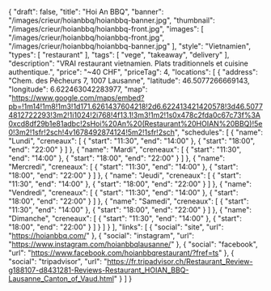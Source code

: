 {
    "draft": false,
    "title": "Hoi An BBQ",
    "banner": "/images/crieur/hoianbbq/hoianbbq-banner.jpg",
    "thumbnail": "/images/crieur/hoianbbq/hoianbbq-front.jpg",
    "images": [
        "/images/crieur/hoianbbq/hoianbbq-front.jpg",
        "/images/crieur/hoianbbq/hoianbbq-banner.jpg"
    ],
    "style": "Vietnamien",
    "types": [
        "restaurant"
    ],
    "tags": [
        "vege",
        "takeaway",
        "delivery"
    ],
    "description": "VRAI restaurant vietnamien. Plats traditionnels et cuisine authentique.",
    "price": "~40 CHF",
    "priceTag": 4,
    "locations": [
        {
            "address": "Chem. des Pêcheurs 7, 1007 Lausanne",
            "latitude": 46.5077266669143,
            "longitude": 6.622463042283977,
            "map": "https://www.google.com/maps/embed?pb=!1m14!1m8!1m3!1d171.6261437604218!2d6.622413421420578!3d46.50774812722293!3m2!1i1024!2i768!4f13.1!3m3!1m2!1s0x478c2fda0c67c73f%3A0xcd8df29b1e81adbc!2sHoi%20An%20(Restaurant%20HOIAN%20BBQ)!5e0!3m2!1sfr!2sch!4v1678492874124!5m2!1sfr!2sch",
            "schedules": [
                {
                    "name": "Lundi",
                    "creneaux": [
                        {
                            "start": "11:30",
                            "end": "14:00"
                        },
                        {
                            "start": "18:00",
                            "end": "22:00"
                        }
                    ]
                },
                {
                    "name": "Mardi",
                    "creneaux": [
                        {
                            "start": "11:30",
                            "end": "14:00"
                        },
                        {
                            "start": "18:00",
                            "end": "22:00"
                        }
                    ]
                },
                {
                    "name": "Mercredi",
                    "creneaux": [
                        {
                            "start": "11:30",
                            "end": "14:00"
                        },
                        {
                            "start": "18:00",
                            "end": "22:00"
                        }
                    ]
                },
                {
                    "name": "Jeudi",
                    "creneaux": [
                        {
                            "start": "11:30",
                            "end": "14:00"
                        },
                        {
                            "start": "18:00",
                            "end": "22:00"
                        }
                    ]
                },
                {
                    "name": "Vendredi",
                    "creneaux": [
                        {
                            "start": "11:30",
                            "end": "14:00"
                        },
                        {
                            "start": "18:00",
                            "end": "22:00"
                        }
                    ]
                },
                {
                    "name": "Samedi",
                    "creneaux": [
                        {
                            "start": "11:30",
                            "end": "14:00"
                        },
                        {
                            "start": "18:00",
                            "end": "22:00"
                        }
                    ]
                },
                {
                    "name": "Dimanche",
                    "creneaux": [
                        {
                            "start": "11:30",
                            "end": "14:00"
                        },
                        {
                            "start": "18:00",
                            "end": "22:00"
                        }
                    ]
                }
            ]
        }
    ],
    "links": [
        {
            "social": "site",
            "url": "https://hoianbbq.com/"
        },
        {
            "social": "instagram",
            "url": "https://www.instagram.com/hoianbbqlausanne/"
        },
        {
            "social": "facebook",
            "url": "https://www.facebook.com/hoianbbqrestaurant/?fref=ts"
        },
        {
            "social": "tripadvisor",
            "url": "https://fr.tripadvisor.ch/Restaurant_Review-g188107-d8431281-Reviews-Restaurant_HOIAN_BBQ-Lausanne_Canton_of_Vaud.html"
        }
    ]
}